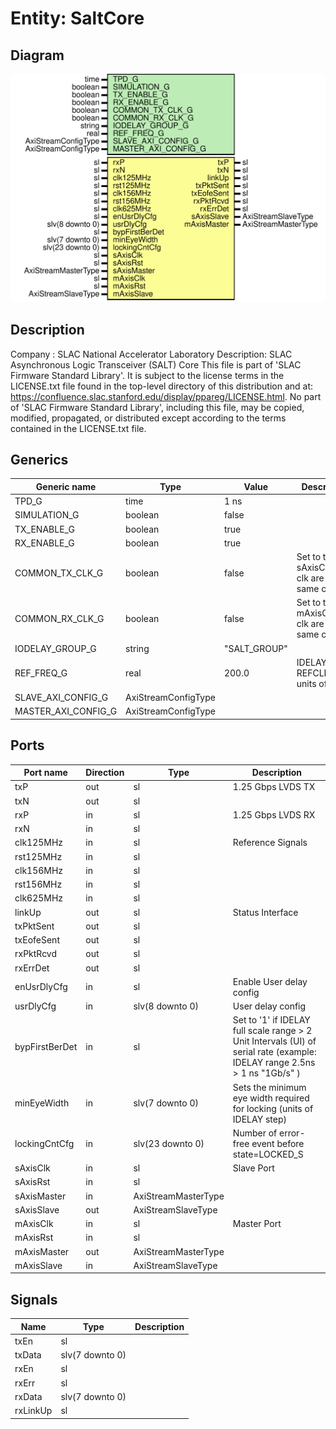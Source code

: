 # Entity: SaltCore

## Diagram

![Diagram](SaltCore.svg "Diagram")
## Description

Company    : SLAC National Accelerator Laboratory
Description: SLAC Asynchronous Logic Transceiver (SALT) Core
This file is part of 'SLAC Firmware Standard Library'.
It is subject to the license terms in the LICENSE.txt file found in the
top-level directory of this distribution and at:
   https://confluence.slac.stanford.edu/display/ppareg/LICENSE.html.
No part of 'SLAC Firmware Standard Library', including this file,
may be copied, modified, propagated, or distributed except according to
the terms contained in the LICENSE.txt file.
## Generics

| Generic name        | Type                | Value        | Description                                        |
| ------------------- | ------------------- | ------------ | -------------------------------------------------- |
| TPD_G               | time                | 1 ns         |                                                    |
| SIMULATION_G        | boolean             | false        |                                                    |
| TX_ENABLE_G         | boolean             | true         |                                                    |
| RX_ENABLE_G         | boolean             | true         |                                                    |
| COMMON_TX_CLK_G     | boolean             | false        | Set to true if sAxisClk and clk are the same clock |
| COMMON_RX_CLK_G     | boolean             | false        | Set to true if mAxisClk and clk are the same clock |
| IODELAY_GROUP_G     | string              | "SALT_GROUP" |                                                    |
| REF_FREQ_G          | real                | 200.0        | IDELAYCTRL's REFCLK (in units of Hz)               |
| SLAVE_AXI_CONFIG_G  | AxiStreamConfigType |              |                                                    |
| MASTER_AXI_CONFIG_G | AxiStreamConfigType |              |                                                    |
## Ports

| Port name      | Direction | Type                | Description                                                                                                                 |
| -------------- | --------- | ------------------- | --------------------------------------------------------------------------------------------------------------------------- |
| txP            | out       | sl                  | 1.25 Gbps LVDS TX                                                                                                           |
| txN            | out       | sl                  |                                                                                                                             |
| rxP            | in        | sl                  | 1.25 Gbps LVDS RX                                                                                                           |
| rxN            | in        | sl                  |                                                                                                                             |
| clk125MHz      | in        | sl                  | Reference Signals                                                                                                           |
| rst125MHz      | in        | sl                  |                                                                                                                             |
| clk156MHz      | in        | sl                  |                                                                                                                             |
| rst156MHz      | in        | sl                  |                                                                                                                             |
| clk625MHz      | in        | sl                  |                                                                                                                             |
| linkUp         | out       | sl                  | Status Interface                                                                                                            |
| txPktSent      | out       | sl                  |                                                                                                                             |
| txEofeSent     | out       | sl                  |                                                                                                                             |
| rxPktRcvd      | out       | sl                  |                                                                                                                             |
| rxErrDet       | out       | sl                  |                                                                                                                             |
| enUsrDlyCfg    | in        | sl                  | Enable User delay config                                                                                                    |
| usrDlyCfg      | in        | slv(8 downto 0)     | User delay config                                                                                                           |
| bypFirstBerDet | in        | sl                  | Set to '1' if IDELAY full scale range > 2 Unit Intervals (UI) of serial rate (example: IDELAY range 2.5ns  > 1 ns "1Gb/s" ) |
| minEyeWidth    | in        | slv(7 downto 0)     | Sets the minimum eye width required for locking (units of IDELAY step)                                                      |
| lockingCntCfg  | in        | slv(23 downto 0)    | Number of error-free event before state=LOCKED_S                                                                            |
| sAxisClk       | in        | sl                  | Slave Port                                                                                                                  |
| sAxisRst       | in        | sl                  |                                                                                                                             |
| sAxisMaster    | in        | AxiStreamMasterType |                                                                                                                             |
| sAxisSlave     | out       | AxiStreamSlaveType  |                                                                                                                             |
| mAxisClk       | in        | sl                  | Master Port                                                                                                                 |
| mAxisRst       | in        | sl                  |                                                                                                                             |
| mAxisMaster    | out       | AxiStreamMasterType |                                                                                                                             |
| mAxisSlave     | in        | AxiStreamSlaveType  |                                                                                                                             |
## Signals

| Name     | Type            | Description |
| -------- | --------------- | ----------- |
| txEn     | sl              |             |
| txData   | slv(7 downto 0) |             |
| rxEn     | sl              |             |
| rxErr    | sl              |             |
| rxData   | slv(7 downto 0) |             |
| rxLinkUp | sl              |             |
